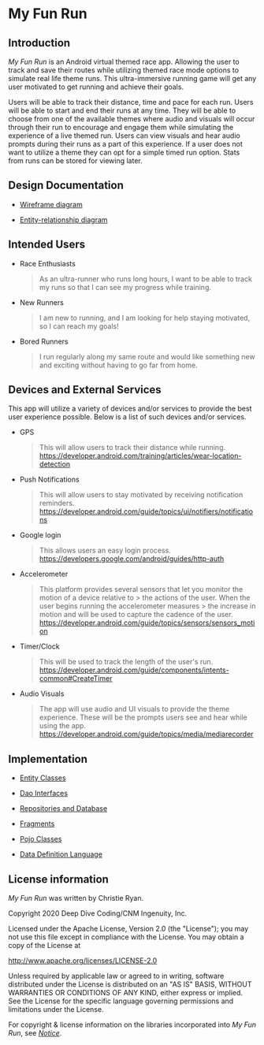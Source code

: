 # My Fun Run

## Introduction

_My Fun Run_ is an Android virtual themed race app. Allowing the user to track and save their
 routes while utilizing themed race mode options to simulate real life theme runs. This
 ultra-immersive running game will get any user motivated to get running and achieve their goals.
 
 Users will be able to track their distance, time and pace for each run. Users will be able to start 
 and end their runs at any time. They will be able to choose from one of the available themes where 
 audio and visuals will occur through their run to encourage and engage them while simulating the
 experience of a live themed run. Users can view visuals and hear audio prompts during their runs as
 a part of this experience. If a user does not want to utilize a theme they can opt for a simple 
 timed run option. Stats from runs can be stored for viewing later.

## Design Documentation

* [Wireframe diagram](wireframe.md)

* [Entity-relationship diagram](erd.md)

## Intended Users

* Race Enthusiasts 

    > As an ultra-runner who runs long hours, I want to be able to track my runs so that I can see 
                       my progress while training.

* New Runners

    > I am new to running, and I am looking for help staying motivated, so I can reach my goals!
          
* Bored Runners
    > I run regularly along my same route and would like something new and exciting without having 
                  to go far from home.

    
## Devices and External Services

This app will utilize a variety of devices and/or services to provide the best user experience 
possible. Below is a list of such devices and/or services.

* GPS
    >This will allow users to track their distance while running.
    >https://developer.android.com/training/articles/wear-location-detection

* Push Notifications
    >This will allow users to stay motivated by receiving notification reminders.
    >https://developer.android.com/guide/topics/ui/notifiers/notifications

* Google login
    > This allows users an easy login process.
    >https://developers.google.com/android/guides/http-auth

* Accelerometer
    > This platform provides several sensors that let you monitor the motion of a device relative to
                  > the actions of the user. When the user begins running the accelerometer measures
                  > the increase in motion and will be used to capture the cadence of the user.
    >https://developer.android.com/guide/topics/sensors/sensors_motion

* Timer/Clock
    > This will be used to track the length of the user's run.
    >https://developer.android.com/guide/components/intents-common#CreateTimer

* Audio Visuals
    >The app will use audio and UI visuals to provide the theme experience. These will be the 
    prompts users see and hear while using the app.
    >https://developer.android.com/guide/topics/media/mediarecorder
                 
## Implementation 

* [Entity Classes](https://github.com/christie274/my-fun-run/tree/master/app/src/main/java/edu/cnm/deepdive/myfunrun/model/entity)

* [Dao Interfaces](https://github.com/christie274/my-fun-run/tree/master/app/src/main/java/edu/cnm/deepdive/myfunrun/model/dao)

* [Repositories and Database](https://github.com/christie274/my-fun-run/tree/master/app/src/main/java/edu/cnm/deepdive/myfunrun/service)

* [Fragments](https://github.com/christie274/my-fun-run/tree/master/app/src/main/java/edu/cnm/deepdive/myfunrun/controller)

* [Pojo Classes](https://github.com/christie274/my-fun-run/tree/master/app/src/main/java/edu/cnm/deepdive/myfunrun/model/pojo)

* [Data Definition Language](ddl.md)

## License information

_My Fun Run_ was written by Christie Ryan.

Copyright 2020 Deep Dive Coding/CNM Ingenuity, Inc.

Licensed under the Apache License, Version 2.0 (the "License");
you may not use this file except in compliance with the License.
You may obtain a copy of the License at

<http://www.apache.org/licenses/LICENSE-2.0>

Unless required by applicable law or agreed to in writing, software
distributed under the License is distributed on an "AS IS" BASIS,
WITHOUT WARRANTIES OR CONDITIONS OF ANY KIND, either express or implied.
See the License for the specific language governing permissions and
limitations under the License.

For copyright &amp; license information on the libraries incorporated into _My Fun Run_, see [_Notice_](docs/notice.md).
